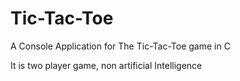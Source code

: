 # Tic-Tac-Toe
A Console Application for The Tic-Tac-Toe game in C

It is two player game, non artificial Intelligence
